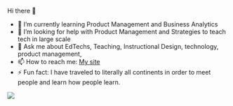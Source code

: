 Hi there 👋


- 🌱 I’m currently learning Product Management and Business Analytics
- 🤔 I’m looking for help with Product Management and Strategies to teach tech in large scale
- 💬 Ask me about EdTechs, Teaching, Instructional Design, technology, product management, 
- 📫 How to reach me: [My site](https://alandantas.net)
- ⚡ Fun fact: I have traveled to literally all continents in order to meet people and learn how people learn.



<a href="https://www.linkedin.com/in/alandantas-edtech/" target="_blank"><img src="https://img.shields.io/badge/LinkedIn-0077B5?style=for-the-badge&logo=linkedin&logoColor=white"></a>
